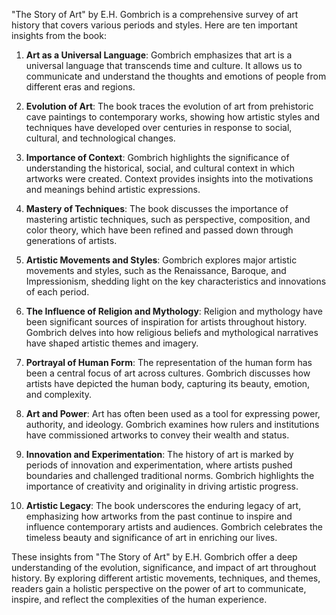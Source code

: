 "The Story of Art" by E.H. Gombrich is a comprehensive survey of art history that covers various periods and styles. Here are ten important insights from the book:

1. **Art as a Universal Language**: Gombrich emphasizes that art is a universal language that transcends time and culture. It allows us to communicate and understand the thoughts and emotions of people from different eras and regions.

2. **Evolution of Art**: The book traces the evolution of art from prehistoric cave paintings to contemporary works, showing how artistic styles and techniques have developed over centuries in response to social, cultural, and technological changes.

3. **Importance of Context**: Gombrich highlights the significance of understanding the historical, social, and cultural context in which artworks were created. Context provides insights into the motivations and meanings behind artistic expressions.

4. **Mastery of Techniques**: The book discusses the importance of mastering artistic techniques, such as perspective, composition, and color theory, which have been refined and passed down through generations of artists.

5. **Artistic Movements and Styles**: Gombrich explores major artistic movements and styles, such as the Renaissance, Baroque, and Impressionism, shedding light on the key characteristics and innovations of each period.

6. **The Influence of Religion and Mythology**: Religion and mythology have been significant sources of inspiration for artists throughout history. Gombrich delves into how religious beliefs and mythological narratives have shaped artistic themes and imagery.

7. **Portrayal of Human Form**: The representation of the human form has been a central focus of art across cultures. Gombrich discusses how artists have depicted the human body, capturing its beauty, emotion, and complexity.

8. **Art and Power**: Art has often been used as a tool for expressing power, authority, and ideology. Gombrich examines how rulers and institutions have commissioned artworks to convey their wealth and status.

9. **Innovation and Experimentation**: The history of art is marked by periods of innovation and experimentation, where artists pushed boundaries and challenged traditional norms. Gombrich highlights the importance of creativity and originality in driving artistic progress.

10. **Artistic Legacy**: The book underscores the enduring legacy of art, emphasizing how artworks from the past continue to inspire and influence contemporary artists and audiences. Gombrich celebrates the timeless beauty and significance of art in enriching our lives.

These insights from "The Story of Art" by E.H. Gombrich offer a deep understanding of the evolution, significance, and impact of art throughout history. By exploring different artistic movements, techniques, and themes, readers gain a holistic perspective on the power of art to communicate, inspire, and reflect the complexities of the human experience.
